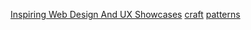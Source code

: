 [Inspiring Web Design And UX Showcases](https://www.smashingmagazine.com/2023/03/inspiring-web-design-ux-showcases/)
[craft](https://rauno.me/craft)
[patterns](https://www.nathalieouederni.com/patterns-1)
